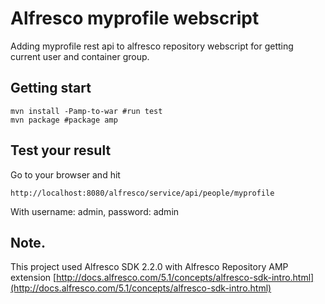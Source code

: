 # Alfresco myprofile webscript

Adding myprofile rest api to alfresco repository webscript for getting current user and container group.

## Getting start
```
mvn install -Pamp-to-war #run test
mvn package #package amp
```

## Test your result

Go to your browser and hit
```
http://localhost:8080/alfresco/service/api/people/myprofile
```
With username: admin, password: admin

## Note.

This project used Alfresco SDK 2.2.0 with Alfresco Repository AMP extension
[http://docs.alfresco.com/5.1/concepts/alfresco-sdk-intro.html](http://docs.alfresco.com/5.1/concepts/alfresco-sdk-intro.html)
